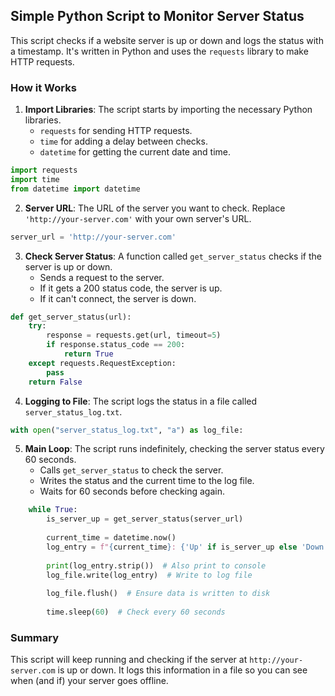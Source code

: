 ## Simple Python Script to Monitor Server Status

This script checks if a website server is up or down and logs the status with a timestamp. It's written in Python and uses the `requests` library to make HTTP requests.

### How it Works

1. **Import Libraries**: The script starts by importing the necessary Python libraries.
   - `requests` for sending HTTP requests.
   - `time` for adding a delay between checks.
   - `datetime` for getting the current date and time.

```python
import requests
import time
from datetime import datetime
```

2. **Server URL**: The URL of the server you want to check. Replace `'http://your-server.com'` with your own server's URL.

```python
server_url = 'http://your-server.com'
```

3. **Check Server Status**: A function called `get_server_status` checks if the server is up or down.
   - Sends a request to the server.
   - If it gets a 200 status code, the server is up.
   - If it can't connect, the server is down.

```python
def get_server_status(url):
    try:
        response = requests.get(url, timeout=5)
        if response.status_code == 200:
            return True
    except requests.RequestException:
        pass
    return False
```

4. **Logging to File**: The script logs the status in a file called `server_status_log.txt`.

```python
with open("server_status_log.txt", "a") as log_file:
```

5. **Main Loop**: The script runs indefinitely, checking the server status every 60 seconds.
   - Calls `get_server_status` to check the server.
   - Writes the status and the current time to the log file.
   - Waits for 60 seconds before checking again.

```python
    while True:
        is_server_up = get_server_status(server_url)
        
        current_time = datetime.now()
        log_entry = f"{current_time}: {'Up' if is_server_up else 'Down'}\n"
        
        print(log_entry.strip())  # Also print to console
        log_file.write(log_entry)  # Write to log file
        
        log_file.flush()  # Ensure data is written to disk
        
        time.sleep(60)  # Check every 60 seconds
```

### Summary

This script will keep running and checking if the server at `http://your-server.com` is up or down. It logs this information in a file so you can see when (and if) your server goes offline.

